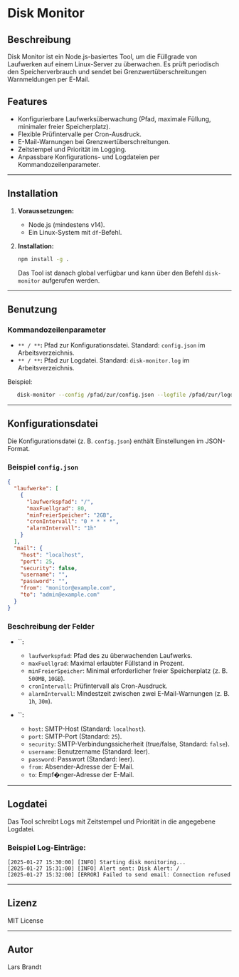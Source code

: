 # Disk Monitor

## Beschreibung

Disk Monitor ist ein Node.js-basiertes Tool, um die Füllgrade von Laufwerken auf einem Linux-Server zu überwachen. Es prüft periodisch den Speicherverbrauch und sendet bei Grenzwertüberschreitungen Warnmeldungen per E-Mail.

## Features

- Konfigurierbare Laufwerksüberwachung (Pfad, maximale Füllung, minimaler freier Speicherplatz).
- Flexible Prüfintervalle per Cron-Ausdruck.
- E-Mail-Warnungen bei Grenzwertüberschreitungen.
- Zeitstempel und Priorität im Logging.
- Anpassbare Konfigurations- und Logdateien per Kommandozeilenparameter.

---

## Installation

1. **Voraussetzungen:**

   - Node.js (mindestens v14).
   - Ein Linux-System mit `df`-Befehl.

2. **Installation:**

   ```bash
   npm install -g .
   ```

   Das Tool ist danach global verfügbar und kann über den Befehl `disk-monitor` aufgerufen werden.

---

## Benutzung

### Kommandozeilenparameter

- ``** / **``**:** Pfad zur Konfigurationsdatei. Standard: `config.json` im Arbeitsverzeichnis.
- ``** / **``**:** Pfad zur Logdatei. Standard: `disk-monitor.log` im Arbeitsverzeichnis.

Beispiel:

```bash
   disk-monitor --config /pfad/zur/config.json --logfile /pfad/zur/logdatei.log
```

---

## Konfigurationsdatei

Die Konfigurationsdatei (z. B. `config.json`) enthält Einstellungen im JSON-Format.

### Beispiel `config.json`

```json
{
  "laufwerke": [
    {
      "laufwerkspfad": "/",
      "maxFuellgrad": 80,
      "minFreierSpeicher": "2GB",
      "cronIntervall": "0 * * * *",  
      "alarmIntervall": "1h"
    }
  ],
  "mail": {
    "host": "localhost",
    "port": 25,
    "security": false,
    "username": "",
    "password": "",
    "from": "monitor@example.com",
    "to": "admin@example.com"
  }
}
```

### Beschreibung der Felder

- ``**:**

  - `laufwerkspfad`: Pfad des zu überwachenden Laufwerks.
  - `maxFuellgrad`: Maximal erlaubter Füllstand in Prozent.
  - `minFreierSpeicher`: Minimal erforderlicher freier Speicherplatz (z. B. `500MB`, `10GB`).
  - `cronIntervall`: Prüfintervall als Cron-Ausdruck.
  - `alarmIntervall`: Mindestzeit zwischen zwei E-Mail-Warnungen (z. B. `1h`, `30m`).

- ``**:**

  - `host`: SMTP-Host (Standard: `localhost`).
  - `port`: SMTP-Port (Standard: `25`).
  - `security`: SMTP-Verbindungssicherheit (true/false, Standard: `false`).
  - `username`: Benutzername (Standard: leer).
  - `password`: Passwort (Standard: leer).
  - `from`: Absender-Adresse der E-Mail.
  - `to`: Empf�nger-Adresse der E-Mail.

---

## Logdatei

Das Tool schreibt Logs mit Zeitstempel und Priorität in die angegebene Logdatei.

### Beispiel Log-Einträge:

```plaintext
[2025-01-27 15:30:00] [INFO] Starting disk monitoring...
[2025-01-27 15:31:00] [INFO] Alert sent: Disk Alert: /
[2025-01-27 15:32:00] [ERROR] Failed to send email: Connection refused
```

---

## Lizenz

MIT License

---

## Autor

Lars Brandt

